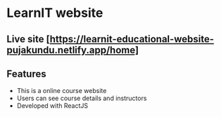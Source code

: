 # LearnIT website

## Live site [https://learnit-educational-website-pujakundu.netlify.app/home]

## Features

- This is a online course website
- Users can see course details and instructors
- Developed with ReactJS
